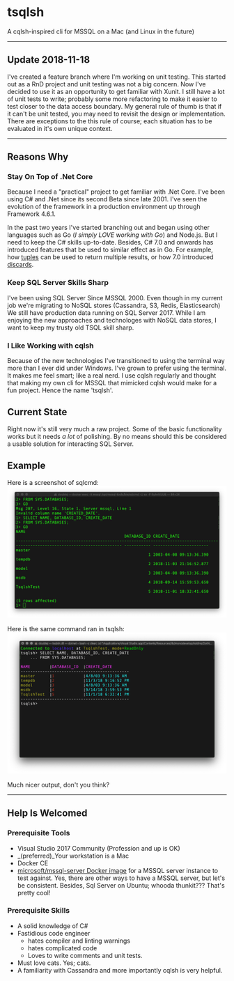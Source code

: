 # tsqlsh

A cqlsh-inspired cli for MSSQL on a Mac (and Linux in the future)

---
## Update 2018-11-18
I've created a feature branch where I'm working on unit testing.  This started out as a RnD project and unit testing was not a big concern.  Now I've decided to use it as an opportunity to get familiar with Xunit.  I still have a lot of unit tests to write; probably some more refactoring to make it easier to test closer to the data access boundary.  My general rule of thumb is that if it can't be unit tested, you may need to revisit the design or implementation.  There are exceptions to the this rule of course; each situation has to be evaluated in it's own unique context.

---

## Reasons Why

### Stay On Top of .Net Core

Because I need a "practical" project to get familiar with .Net Core.  I've been using C# and .Net since its second Beta since late 2001.  I've seen the evolution of the framework in a production environment up through Framework 4.6.1.

In the past two years I've started branching out and began using other languages such as Go (_I simply LOVE working with Go_) and Node.js. But I need to keep the C# skills up-to-date.  Besides, C# 7.0 and onwards has introduced features that be used to similar effect as in Go.  For example, how [tuples](https://docs.microsoft.com/en-us/dotnet/csharp/tuples) can be used to return multiple results, or how 7.0 introduced [discards](https://docs.microsoft.com/en-us/dotnet/csharp/discards).

### Keep SQL Server Skills Sharp

I've been using SQL Server Since MSSQL 2000.  Even though in my current job we're migrating to NoSQL stores (Cassandra, S3, Redis, Elasticsearch)  We still have production data running on SQL Server 2017.  While I am enjoying the new approaches and technologes with NoSQL data stores, I want to keep my trusty old TSQL skill sharp.

### I Like Working with cqlsh

Because of the new technologies I've transitioned to using the terminal way more than I ever did under Windows.  I've grown to prefer using the terminal.  It makes me feel smart; like a real nerd.  I use cqlsh regularly and thought that making my own cli for MSSQL that mimicked cqlsh would make for a fun project.  Hence the name 'tsqlsh'.

## Current State

Right now it's still very much a raw project.  Some of the basic functionality works but it needs _a lot_ of polishing.  By no means should this be considered a usable solution for interacting SQL Server.

## Example

Here is a screenshot of sqlcmd:
![alt text](doc/img/sqlcmd.png)

Here is the same command ran in tsqlsh:
![alt text](doc/img/tsqlsh.png)

Much nicer output, don't you think?

---

## Help Is Welcomed

### Prerequisite Tools

* Visual Studio 2017 Community (Profession and up is OK)
* _(preferred)_Your workstation is a Mac
* Docker CE
* [microsoft/mssql-server Docker image](https://hub.docker.com/r/microsoft/mssql-server/) for a MSSQL server instance to test against.  Yes, there are other ways to have a MSSQL server, but let's be consistent.  Besides, Sql Server on Ubuntu; whooda thunkit???  That's pretty cool!

### Prerequisite Skills
  
* A solid knowledge of C#
* Fastidious code engineer
  * hates compiler and linting warnings
  * hates complicated code
  * Loves to write comments and unit tests.
* Must love cats.  Yes; cats.
* A familiarity with Cassandra and more importantly cqlsh is very helpful.
